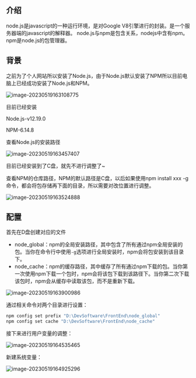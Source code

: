 ## 介绍

node.js是javascript的一种运行环境，是对Google V8引擎进行的封装。是一个服务器端的javascript的解释器。
node.js与npm是包含关系，nodejs中含有npm。npm是node.js的包管理器。

## 背景

之前为了个人网站所以安装了Node.js，由于Node.js默认安装了NPM所以目前电脑上已经成功安装了Node.js和NPM。

![image-20230519163108775](https://gitee.com/stone-98/picture-bed/raw/master/202305191651796.png)

目前已经安装

Node.js-v12.19.0

NPM-6.14.8

查看Node.js的安装路径

![image-20230519163457407](https://gitee.com/stone-98/picture-bed/raw/master/202305191651816.png)

目前已经安装到了C盘，就先不进行调整了~

查看NPM的仓库路径，NPM的默认路径是C盘，以后如果使用npm install xxx -g命令，都会将包存储再下面的目录，所以需要对改位置进行调整。

![image-20230519163524888](https://gitee.com/stone-98/picture-bed/raw/master/202305191651760.png)

## 配置

首先在D盘创建对应的文件

- node_global：npm的全局安装路径，其中包含了所有通过npm全局安装的包。当你在命令行中使用`-g`选项进行全局安装时，npm会将包安装到该目录下。
- node_cache：npm的缓存路径，其中缓存了所有通过npm下载的包。当你第一次使用npm下载一个包时，npm会将该包下载到该路径下。当你第二次下载该包时，npm会从缓存中读取该包，而不是重新下载。

![image-20230519163900986](https://gitee.com/stone-98/picture-bed/raw/master/202305191651879.png)

通过相关命令对两个目录进行设置：

```bash
npm config set prefix "D:\DevSoftware\FrontEnd\node_global"
npm config set cache "D:\DevSoftware\FrontEnd\node_cache"
```

接下来进行用户变量的调整：

![image-20230519164535465](https://gitee.com/stone-98/picture-bed/raw/master/202305191651877.png)

新建系统变量：

![image-20230519164925296](https://gitee.com/stone-98/picture-bed/raw/master/202305191652376.png)